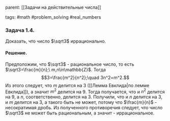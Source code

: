 parent: [[Задачи на действительные числа]]

tags: #math #problem_solving #real_numbers 

### Задача 1.4.

Доказать, что число $\sqrt3$ иррационально.
#### Решение.

Предположим, что $\sqrt3$ - рациональное число, то есть $\sqrt3=\frac{m}{n};\ m,n\in\mathbb{Z}$. Тогда $$3=\frac{m^2}{n^2};\quad 3n^2=m^2.$$Из этого следует, что $m$ делится на $3$ ([[Лемма Евклида|по лемме Евклида]]), а значит $m^2$ делится на $9$. Тогда получается, что и $n^2$ делится на $9$, а $n$, соответственно, делится на $3$. Получили, что и $n$ делится на $3$, и $m$ делится на $3$, а такого быть не может, потому что $\frac{m}{n}$ - несократимая дробь. Из полученного противоречия следует, что число $\sqrt3$ не может быть рациональным, а значит - иррациональное.